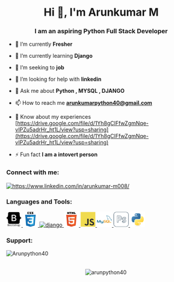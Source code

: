 <h1 align="center">Hi 👋, I'm Arunkumar M</h1>
<h3 align="center">I am an aspiring Python Full Stack Developer</h3>

- 🔭 I’m currently **Fresher**

- 🌱 I’m currently learning **Django**

- 👯 I’m seeking to **job**

- 🤝 I’m looking for help with **linkedin**

- 💬 Ask me about **Python , MYSQL , DJANGO**

- 📫 How to reach me **arunkumarpython40@gmail.com**

- 📄 Know about my experiences [https://drive.google.com/file/d/1Yh8gClFfwZgmNqe-vIPZu5adrHr_ht1L/view?usp=sharing](https://drive.google.com/file/d/1Yh8gClFfwZgmNqe-vIPZu5adrHr_ht1L/view?usp=sharing)

- ⚡ Fun fact **I am a intovert person**

<h3 align="left">Connect with me:</h3>
<p align="left">
<a href="https://linkedin.com/in/https://www.linkedin.com/in/arunkumar-m008/" target="blank"><img align="center" src="https://raw.githubusercontent.com/rahuldkjain/github-profile-readme-generator/master/src/images/icons/Social/linked-in-alt.svg" alt="https://www.linkedin.com/in/arunkumar-m008/" height="30" width="40" /></a>
</p>

<h3 align="left">Languages and Tools:</h3>
<p align="left"> <a href="https://getbootstrap.com" target="_blank" rel="noreferrer"> <img src="https://raw.githubusercontent.com/devicons/devicon/master/icons/bootstrap/bootstrap-plain-wordmark.svg" alt="bootstrap" width="40" height="40"/> </a> <a href="https://www.w3schools.com/css/" target="_blank" rel="noreferrer"> <img src="https://raw.githubusercontent.com/devicons/devicon/master/icons/css3/css3-original-wordmark.svg" alt="css3" width="40" height="40"/> </a> <a href="https://www.djangoproject.com/" target="_blank" rel="noreferrer"> <img src="https://cdn.worldvectorlogo.com/logos/django.svg" alt="django" width="40" height="40"/> </a> <a href="https://www.w3.org/html/" target="_blank" rel="noreferrer"> <img src="https://raw.githubusercontent.com/devicons/devicon/master/icons/html5/html5-original-wordmark.svg" alt="html5" width="40" height="40"/> </a> <a href="https://developer.mozilla.org/en-US/docs/Web/JavaScript" target="_blank" rel="noreferrer"> <img src="https://raw.githubusercontent.com/devicons/devicon/master/icons/javascript/javascript-original.svg" alt="javascript" width="40" height="40"/> </a> <a href="https://www.mysql.com/" target="_blank" rel="noreferrer"> <img src="https://raw.githubusercontent.com/devicons/devicon/master/icons/mysql/mysql-original-wordmark.svg" alt="mysql" width="40" height="40"/> </a> <a href="https://www.photoshop.com/en" target="_blank" rel="noreferrer"> <img src="https://raw.githubusercontent.com/devicons/devicon/master/icons/photoshop/photoshop-line.svg" alt="photoshop" width="40" height="40"/> </a> <a href="https://www.python.org" target="_blank" rel="noreferrer"> <img src="https://raw.githubusercontent.com/devicons/devicon/master/icons/python/python-original.svg" alt="python" width="40" height="40"/> </a> </p>

<h3 align="left">Support:</h3>
<p><a href="https://www.buymeacoffee.com/Arunpython40"> <img align="left" src="https://cdn.buymeacoffee.com/buttons/v2/default-yellow.png" height="50" width="210" alt="Arunpython40" /></a></p><br><br>

<p><img align="center" src="https://github-readme-stats.vercel.app/api/top-langs?username=arunpython40&show_icons=true&locale=en&layout=compact" alt="arunpython40" /></p>
